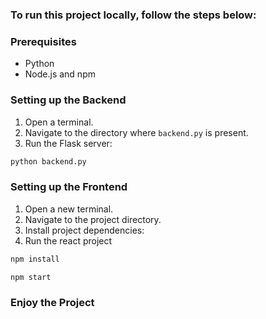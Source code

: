 ### To run this project locally, follow the steps below:

### Prerequisites

- Python 
- Node.js and npm 

### Setting up the Backend

1. Open a terminal.
2. Navigate to the directory where `backend.py` is present.
3. Run the Flask server:

```bash
python backend.py
```

### Setting up the Frontend
1. Open a new terminal.
2. Navigate to the project directory.
3. Install project dependencies:
4. Run the react project

```bash
npm install
```

```bash
npm start
```

### Enjoy the Project


